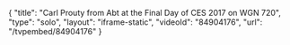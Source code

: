 {
    "title": "Carl Prouty from Abt at the Final Day of CES 2017 on WGN 720",
    "type": "solo",
    "layout": "iframe-static",
    "videoId": "84904176",
    "url": "\/tvpembed\/84904176"
}